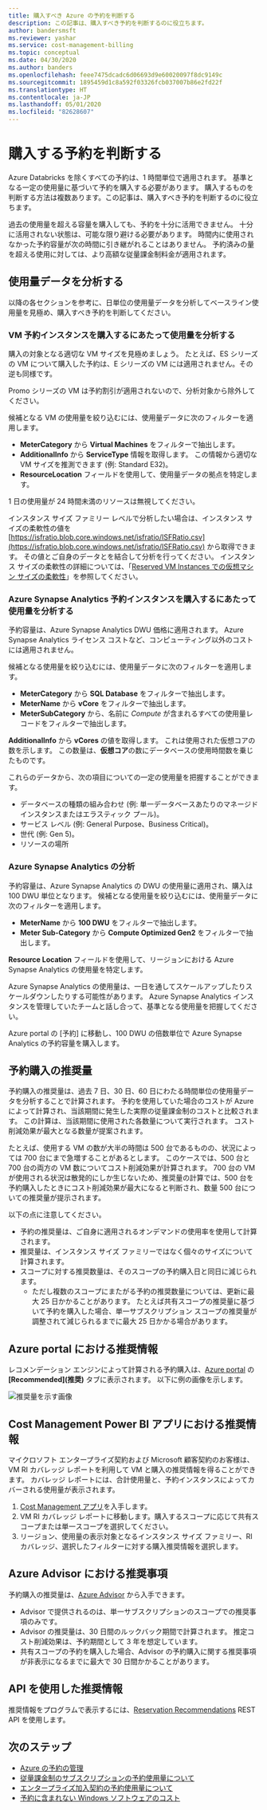 ```yaml
---
title: 購入すべき Azure の予約を判断する
description: この記事は、購入すべき予約を判断するのに役立ちます。
author: bandersmsft
ms.reviewer: yashar
ms.service: cost-management-billing
ms.topic: conceptual
ms.date: 04/30/2020
ms.author: banders
ms.openlocfilehash: feee7475dcadc6d06693d9e60020097f8dc9149c
ms.sourcegitcommit: 1895459d1c8a592f03326fcb037007b86e2fd22f
ms.translationtype: HT
ms.contentlocale: ja-JP
ms.lasthandoff: 05/01/2020
ms.locfileid: "82628607"
---
```

# <a name="determine-what-reservation-to-purchase"></a>購入する予約を判断する

Azure Databricks を除くすべての予約は、1 時間単位で適用されます。 基準となる一定の使用量に基づいて予約を購入する必要があります。 購入するものを判断する方法は複数あります。この記事は、購入すべき予約を判断するのに役立ちます。

過去の使用量を超える容量を購入しても、予約を十分に活用できません。 十分に活用されない状態は、可能な限り避ける必要があります。 時間内に使用されなかった予約容量が次の時間に引き継がれることはありません。 予約済みの量を超える使用に対しては、より高額な従量課金制料金が適用されます。

## <a name="analyze-usage-data"></a>使用量データを分析する

以降の各セクションを参考に、日単位の使用量データを分析してベースライン使用量を見極め、購入すべき予約を判断してください。

### <a name="analyze-usage-for-a-vm-reserved-instance-purchase"></a>VM 予約インスタンスを購入するにあたって使用量を分析する

購入の対象となる適切な VM サイズを見極めましょう。 たとえば、ES シリーズの VM について購入した予約は、E シリーズの VM には適用されません。その逆も同様です。

Promo シリーズの VM は予約割引が適用されないので、分析対象から除外してください。

候補となる VM の使用量を絞り込むには、使用量データに次のフィルターを適用します。

- **MeterCategory** から **Virtual Machines** をフィルターで抽出します。
- **AdditionalInfo** から **ServiceType** 情報を取得します。 この情報から適切な VM サイズを推測できます (例: Standard E32)。
- **ResourceLocation** フィールドを使用して、使用量データの拠点を特定します。

1 日の使用量が 24 時間未満のリソースは無視してください。

インスタンス サイズ ファミリー レベルで分析したい場合は、インスタンス サイズの柔軟性の値を [https://isfratio.blob.core.windows.net/isfratio/ISFRatio.csv](https://isfratio.blob.core.windows.net/isfratio/ISFRatio.csv) から取得できます。 その値とご自身のデータとを結合して分析を行ってください。 インスタンス サイズの柔軟性の詳細については、「[Reserved VM Instances での仮想マシン サイズの柔軟性](../../virtual-machines/windows/reserved-vm-instance-size-flexibility.md)」を参照してください。

### <a name="analyze-usage-for-an-azure-synapse-analytics-reserved-instance-purchase"></a>Azure Synapse Analytics 予約インスタンスを購入するにあたって使用量を分析する

予約容量は、Azure Synapse Analytics DWU 価格に適用されます。 Azure Synapse Analytics ライセンス コストなど、コンピューティング以外のコストには適用されません。

候補となる使用量を絞り込むには、使用量データに次のフィルターを適用します。


- **MeterCategory** から **SQL Database** をフィルターで抽出します。
- **MeterName** から **vCore** をフィルターで抽出します。
- **MeterSubCategory** から、名前に _Compute_ が含まれるすべての使用量レコードをフィルターで抽出します。

**AdditionalInfo** から **vCores** の値を取得します。 これは使用された仮想コアの数を示します。 この数量は、**仮想コア**の数にデータベースの使用時間数を乗じたものです。

これらのデータから、次の項目についての一定の使用量を把握することができます。

- データベースの種類の組み合わせ (例: 単一データベースあたりのマネージド インスタンスまたはエラスティック プール)。
- サービス レベル (例: General Purpose、Business Critical)。
- 世代 (例: Gen 5)。
- リソースの場所

### <a name="analysis-for-azure-synapse-analytics"></a>Azure Synapse Analytics の分析

予約容量は、Azure Synapse Analytics の DWU の使用量に適用され、購入は 100 DWU 単位となります。 候補となる使用量を絞り込むには、使用量データに次のフィルターを適用します。

- **MeterName** から **100 DWU** をフィルターで抽出します。
- **Meter Sub-Category** から **Compute Optimized Gen2** をフィルターで抽出します。

**Resource Location** フィールドを使用して、リージョンにおける Azure Synapse Analytics の使用量を特定します。

Azure Synapse Analytics の使用量は、一日を通してスケールアップしたりスケールダウンしたりする可能性があります。 Azure Synapse Analytics インスタンスを管理していたチームと話し合って、基準となる使用量を把握してください。

Azure portal の [予約] に移動し、100 DWU の倍数単位で Azure Synapse Analytics の予約容量を購入します。

## <a name="reservation-purchase-recommendations"></a>予約購入の推奨量

予約購入の推奨量は、過去 7 日、30 日、60 日にわたる時間単位の使用量データを分析することで計算されます。 予約を使用していた場合のコストが Azure によって計算され、当該期間に発生した実際の従量課金制のコストと比較されます。 この計算は、当該期間に使用された各数量について実行されます。 コスト削減効果が最大となる数量が提案されます。

たとえば、使用する VM の数が大半の時間は 500 台であるものの、状況によっては 700 台にまで急増することがあるとします。 このケースでは、500 台と 700 台の両方の VM 数についてコスト削減効果が計算されます。 700 台の VM が使用される状況は散発的にしか生じないため、推奨量の計算では、500 台を予約購入したときにコスト削減効果が最大になると判断され、数量 500 台についての推奨量が提示されます。

以下の点に注意してください。

- 予約の推奨量は、ご自身に適用されるオンデマンドの使用率を使用して計算されます。
- 推奨量は、インスタンス サイズ ファミリーではなく個々のサイズについて計算されます。
- スコープに対する推奨数量は、そのスコープの予約購入日と同日に減じられます。
    - ただし複数のスコープにまたがる予約の推奨数量については、更新に最大 25 日かかることがあります。 たとえば共有スコープの推奨量に基づいて予約を購入した場合、単一サブスクリプション スコープの推奨量が調整されて減じられるまでに最大 25 日かかる場合があります。

## <a name="recommendations-in-the-azure-portal"></a>Azure portal における推奨情報

レコメンデーション エンジンによって計算される予約購入は、[Azure portal](https://portal.azure.com/#blade/Microsoft_Azure_Reservations/CreateBlade/referrer/docs) の **[Recommended]\(推奨\)** タブに表示されます。 以下に例の画像を示します。

![推奨量を示す画像](./media/determine-reservation-purchase/select-product-ri.png)

## <a name="recommendations-in-the-cost-management-power-bi-app"></a>Cost Management Power BI アプリにおける推奨情報

マイクロソフト エンタープライズ契約および Microsoft 顧客契約のお客様は、VM RI カバレッジ レポートを利用して VM と購入の推奨情報を得ることができます。 カバレッジ レポートには、合計使用量と、予約インスタンスによってカバーされる使用量が表示されます。

1. [Cost Management アプリ](https://appsource.microsoft.com/product/power-bi/costmanagement.azurecostmanagementapp)を入手します。
2. VM RI カバレッジ レポートに移動します。購入するスコープに応じて共有スコープまたは単一スコープを選択してください。
3. リージョン、使用量の表示対象となるインスタンス サイズ ファミリー、RI カバレッジ、選択したフィルターに対する購入推奨情報を選択します。

## <a name="recommendations-in-azure-advisor"></a>Azure Advisor における推奨事項

予約購入の推奨量は、[Azure Advisor](https://portal.azure.com/#blade/Microsoft_Azure_Expert/AdvisorMenuBlade/overview) から入手できます。

- Advisor で提供されるのは、単一サブスクリプションのスコープでの推奨事項のみです。
- Advisor の推奨量は、30 日間のルックバック期間で計算されます。 推定コスト削減効果は、予約期間として 3 年を想定しています。
- 共有スコープの予約を購入した場合、Advisor の予約購入に関する推奨事項が非表示になるまでに最大で 30 日間かかることがあります。

## <a name="recommendations-using-apis"></a>API を使用した推奨情報

推奨情報をプログラムで表示するには、[Reservation Recommendations](/rest/api/consumption/reservationrecommendations/list) REST API を使用します。

## <a name="next-steps"></a>次のステップ

- [Azure の予約の管理](manage-reserved-vm-instance.md)
- [従量課金制のサブスクリプションの予約使用量について](understand-reserved-instance-usage.md)
- [エンタープライズ加入契約の予約使用量について](understand-reserved-instance-usage-ea.md)
- [予約に含まれない Windows ソフトウェアのコスト](reserved-instance-windows-software-costs.md)